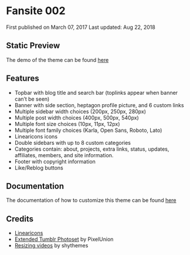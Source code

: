 # Fansite 002

First published on March 07, 2017
Last updated: Aug 22, 2018

## Static Preview

The demo of the theme can be found [here](https://shupreviews.tumblr.com/fansite002)

## Features

* Topbar with blog title and search bar (toplinks appear when banner can’t be seen)
* Banner with side section, heptagon profile picture, and 6 custom links
* Multiple sidebar width choices (200px, 250px, 280px)
* Multiple post width choices (400px, 500px, 540px)
* Multiple font size choices (10px, 11px, 12px)
* Multiple font family choices (Karla, Open Sans, Roboto, Lato)
* Linearicons icons
* Double sidebars with up to 8 custom categories
* Categories contain: about, projects, extra links, status, updates, affiliates, members, and site information.
* Footer with copyright information
* Like/Reblog buttons

## Documentation

The documentation of how to customize this theme can be found [here](https://shudesigns.tumblr.com/howto/fansite002)

## Credits

* [Linearicons](https://linearicons.com/)
* [Extended Tumblr Photoset](https://github.com/PixelUnion/Extended-Tumblr-Photoset) by PixelUnion
* [Resizing videos](http://shythemes.tumblr.com/post/134536748863/tutorial-resizing-videos) by shythemes
